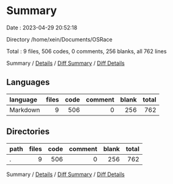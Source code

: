 # Summary

Date : 2023-04-29 20:52:18

Directory /home/xein/Documents/OSRace

Total : 9 files,  506 codes, 0 comments, 256 blanks, all 762 lines

Summary / [Details](details.md) / [Diff Summary](diff.md) / [Diff Details](diff-details.md)

## Languages
| language | files | code | comment | blank | total |
| :--- | ---: | ---: | ---: | ---: | ---: |
| Markdown | 9 | 506 | 0 | 256 | 762 |

## Directories
| path | files | code | comment | blank | total |
| :--- | ---: | ---: | ---: | ---: | ---: |
| . | 9 | 506 | 0 | 256 | 762 |

Summary / [Details](details.md) / [Diff Summary](diff.md) / [Diff Details](diff-details.md)